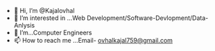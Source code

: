 - 👋 Hi, I’m @Kajalovhal
- 👀 I’m interested in ...Web Development/Software-Devlopment/Data-Anlysis
- 🌱 I’m...Computer Engineers 
- 📫 How to reach me ...Email- ovhalkajal759@gmail.com 

<!---
Kajalovhal/Kajalovhal is a ✨ special ✨ repository because its `README.md` (this file) appears on your GitHub profile.
You can click the Preview link to take a look at your changes.
--->
